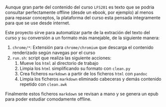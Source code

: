 Aunque gran parte del contenido del curso `LFS201` es texto que se podria consultar 
perfectamente offline (desde un ebook, por ejemplo) al menos para repasar conceptos,
la plataforma del curso esta pensada integramente para que se use desde internet.

Este proyecto sirve para automatizar parte de la extración del texto del curso
y su conversión a un formato más manejable, de la siguiente manera:

1. `chrome/*`: Extensión para `chrome/chromium` que descarga el contenido renderizado según navegas por el curso
2. `run.sh`: script que realiza las siguiente acciones:
	1. Mueve los `html` al directorio de trabajo
	2. Limpia los `html` simplificando su formato con `clean.py`
	3. Crea ficheros `markdown` a partir de los ficheros `html` con `pandoc`
	4. Limpia los ficheros `markdown` eliminado cabeceras y demás contenido repetido con `clean.awk`

Finalmente estos ficheros `markdown` se revisan a mano y se genera un epub
para poder estudiar comodamente offline.
